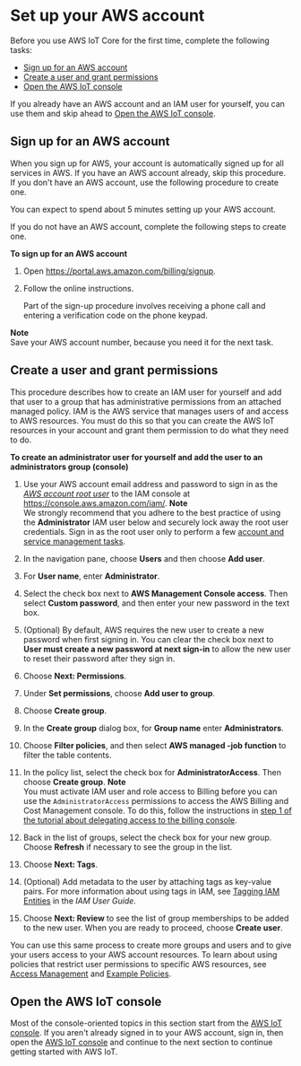 # Set up your AWS account<a name="setting-up"></a>

Before you use AWS IoT Core for the first time, complete the following tasks:
+ [Sign up for an AWS account](#aws-registration)
+ [Create a user and grant permissions](#create-iam-user)
+ [Open the AWS IoT console](#iot-console-signin)

If you already have an AWS account and an IAM user for yourself, you can use them and skip ahead to [Open the AWS IoT console](#iot-console-signin)\.

## Sign up for an AWS account<a name="aws-registration"></a>

When you sign up for AWS, your account is automatically signed up for all services in AWS\. If you have an AWS account already, skip this procedure\. If you don't have an AWS account, use the following procedure to create one\.

You can expect to spend about 5 minutes setting up your AWS account\.

If you do not have an AWS account, complete the following steps to create one\.

**To sign up for an AWS account**

1. Open [https://portal\.aws\.amazon\.com/billing/signup](https://portal.aws.amazon.com/billing/signup)\.

1. Follow the online instructions\.

   Part of the sign\-up procedure involves receiving a phone call and entering a verification code on the phone keypad\.

**Note**  
Save your AWS account number, because you need it for the next task\.

## Create a user and grant permissions<a name="create-iam-user"></a>

This procedure describes how to create an IAM user for yourself and add that user to a group that has administrative permissions from an attached managed policy\. IAM is the AWS service that manages users of and access to AWS resources\. You must do this so that you can create the AWS IoT resources in your account and grant them permission to do what they need to do\.

**To create an administrator user for yourself and add the user to an administrators group \(console\)**

1. Use your AWS account email address and password to sign in as the *[AWS account root user](https://docs.aws.amazon.com/IAM/latest/UserGuide/id_root-user.html)* to the IAM console at [https://console\.aws\.amazon\.com/iam/](https://console.aws.amazon.com/iam/)\.
**Note**  
We strongly recommend that you adhere to the best practice of using the **Administrator** IAM user below and securely lock away the root user credentials\. Sign in as the root user only to perform a few [account and service management tasks](https://docs.aws.amazon.com/general/latest/gr/aws_tasks-that-require-root.html)\.

1. In the navigation pane, choose **Users** and then choose **Add user**\.

1. For **User name**, enter **Administrator**\.

1. Select the check box next to **AWS Management Console access**\. Then select **Custom password**, and then enter your new password in the text box\.

1. \(Optional\) By default, AWS requires the new user to create a new password when first signing in\. You can clear the check box next to **User must create a new password at next sign\-in** to allow the new user to reset their password after they sign in\.

1. Choose **Next: Permissions**\.

1. Under **Set permissions**, choose **Add user to group**\.

1. Choose **Create group**\.

1. In the **Create group** dialog box, for **Group name** enter **Administrators**\.

1. Choose **Filter policies**, and then select **AWS managed \-job function** to filter the table contents\.

1. In the policy list, select the check box for **AdministratorAccess**\. Then choose **Create group**\.
**Note**  
You must activate IAM user and role access to Billing before you can use the `AdministratorAccess` permissions to access the AWS Billing and Cost Management console\. To do this, follow the instructions in [step 1 of the tutorial about delegating access to the billing console](https://docs.aws.amazon.com/IAM/latest/UserGuide/tutorial_billing.html)\.

1. Back in the list of groups, select the check box for your new group\. Choose **Refresh** if necessary to see the group in the list\.

1. Choose **Next: Tags**\.

1. \(Optional\) Add metadata to the user by attaching tags as key\-value pairs\. For more information about using tags in IAM, see [Tagging IAM Entities](https://docs.aws.amazon.com/IAM/latest/UserGuide/id_tags.html) in the *IAM User Guide*\.

1. Choose **Next: Review** to see the list of group memberships to be added to the new user\. When you are ready to proceed, choose **Create user**\.

You can use this same process to create more groups and users and to give your users access to your AWS account resources\. To learn about using policies that restrict user permissions to specific AWS resources, see [Access Management](https://docs.aws.amazon.com/IAM/latest/UserGuide/access.html) and [Example Policies](https://docs.aws.amazon.com/IAM/latest/UserGuide/access_policies_examples.html)\.

## Open the AWS IoT console<a name="iot-console-signin"></a>

Most of the console\-oriented topics in this section start from the [AWS IoT console](https://console.aws.amazon.com/iot/home)\. If you aren't already signed in to your AWS account, sign in, then open the [AWS IoT console](https://console.aws.amazon.com/iot/home) and continue to the next section to continue getting started with AWS IoT\.